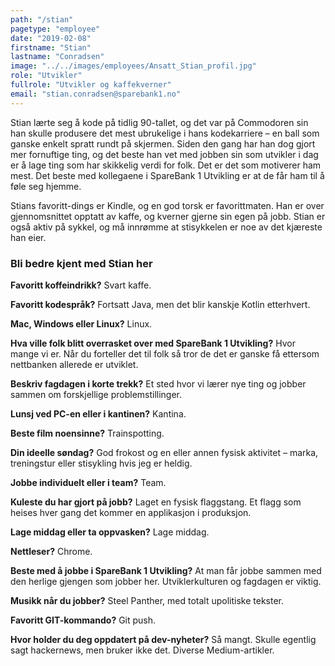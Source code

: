 ```yaml
---
path: "/stian"
pagetype: "employee"
date: "2019-02-08"
firstname: "Stian"
lastname: "Conradsen"
image: "../../images/employees/Ansatt_Stian_profil.jpg"
role: "Utvikler"
fullrole: "Utvikler og kaffekverner"
email: "stian.conradsen@sparebank1.no"
---
```


Stian lærte seg å kode på tidlig 90-tallet, og det var på Commodoren sin han skulle produsere det mest ubrukelige i hans kodekarriere – en ball som ganske enkelt spratt rundt på skjermen. Siden den gang har han dog gjort mer fornuftige ting, og det beste han vet med jobben sin som utvikler i dag er å lage ting som har skikkelig verdi for folk. Det er det som motiverer ham mest. Det beste med kollegaene i SpareBank 1 Utvikling er at de får ham til å føle seg hjemme.

Stians favoritt-dings er Kindle, og en god torsk er favorittmaten. Han er over gjennomsnittet opptatt av kaffe, og kverner gjerne sin egen på jobb. Stian er også aktiv på sykkel, og må innrømme at stisykkelen er noe av det kjæreste han eier.

### Bli bedre kjent med Stian her

<div class="info-content__questions">

**Favoritt koffeindrikk?**
Svart kaffe. 

**Favoritt kodespråk?**
Fortsatt Java, men det blir kanskje Kotlin etterhvert.

**Mac, Windows eller Linux?**
Linux.

**Hva ville folk blitt overrasket over med SpareBank 1 Utvikling?**
Hvor mange vi er. Når du forteller det til folk så tror de det er ganske få ettersom nettbanken allerede er utviklet. 

**Beskriv fagdagen i korte trekk?**
Et sted hvor vi lærer nye ting og jobber sammen om forskjellige problemstillinger.

**Lunsj ved PC-en eller i kantinen?**
Kantina.

**Beste film noensinne?**
Trainspotting.

**Din ideelle søndag?**
God frokost og en eller annen fysisk aktivitet – marka, treningstur eller stisykling hvis jeg er heldig.

**Jobbe individuelt eller i team?**
Team.

**Kuleste du har gjort på jobb?**
Laget en fysisk flaggstang. Et flagg som heises hver gang det kommer en applikasjon i produksjon. 

**Lage middag eller ta oppvasken?**
Lage middag.

**Nettleser?**
Chrome.

**Beste med å jobbe i SpareBank 1 Utvikling?**
At man får jobbe sammen med den herlige gjengen som jobber her. Utviklerkulturen og fagdagen er viktig.

**Musikk når du jobber?**
Steel Panther, med totalt upolitiske tekster.

**Favoritt GIT-kommando?**
Git push.

**Hvor holder du deg oppdatert på dev-nyheter?**
Så mangt. Skulle egentlig sagt hackernews, men bruker ikke det. Diverse Medium-artikler.

</div>